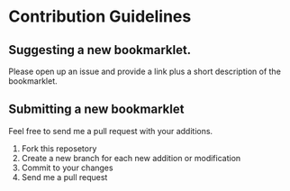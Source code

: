 # Contribution Guidelines

## Suggesting a new bookmarklet.
Please open up an issue and provide a link plus a short description of the bookmarklet.

## Submitting a new bookmarklet
Feel free to send me a pull request with your additions.
1. Fork this reposetory
1. Create a new branch for each new addition or modification
1. Commit to your changes
1. Send me a pull request

